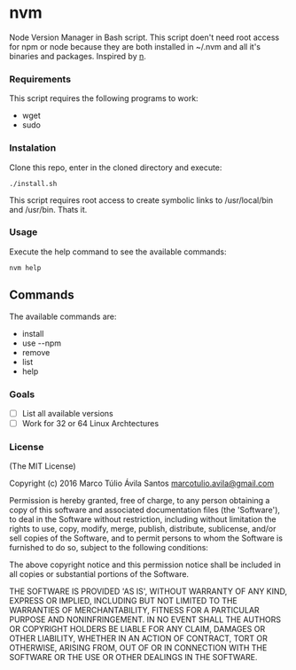 # nvm
Node Version Manager in Bash script. This script doen't need root access for npm or node because they are both installed in ~/.nvm and all it's binaries and packages. Inspired by [n](https://github.com/tj/n/).

### Requirements
This script requires the following programs to work:
 - wget
 - sudo

### Instalation
Clone this repo, enter in the cloned directory and execute:

```shell
./install.sh
```
This script requires root access to create symbolic links to /usr/local/bin and /usr/bin. Thats it.

### Usage
Execute the help command to see the available commands:

```shell
nvm help
```

## Commands
The available commands are:
 - install <version>
 - use <version> --npm
 - remove <version>
 - list
 - help

### Goals
- [ ] List all available versions
- [ ] Work for 32 or 64 Linux Archtectures

### License
(The MIT License)

Copyright (c) 2016 Marco Túlio Ávila Santos <marcotulio.avila@gmail.com>

Permission is hereby granted, free of charge, to any person obtaining a copy of this software and associated documentation files (the 'Software'), to deal in the Software without restriction, including without limitation the rights to use, copy, modify, merge, publish, distribute, sublicense, and/or sell copies of the Software, and to permit persons to whom the Software is furnished to do so, subject to the following conditions:

The above copyright notice and this permission notice shall be included in all copies or substantial portions of the Software.

THE SOFTWARE IS PROVIDED 'AS IS', WITHOUT WARRANTY OF ANY KIND, EXPRESS OR IMPLIED, INCLUDING BUT NOT LIMITED TO THE WARRANTIES OF MERCHANTABILITY, FITNESS FOR A PARTICULAR PURPOSE AND NONINFRINGEMENT. IN NO EVENT SHALL THE AUTHORS OR COPYRIGHT HOLDERS BE LIABLE FOR ANY CLAIM, DAMAGES OR OTHER LIABILITY, WHETHER IN AN ACTION OF CONTRACT, TORT OR OTHERWISE, ARISING FROM, OUT OF OR IN CONNECTION WITH THE SOFTWARE OR THE USE OR OTHER DEALINGS IN THE SOFTWARE.
